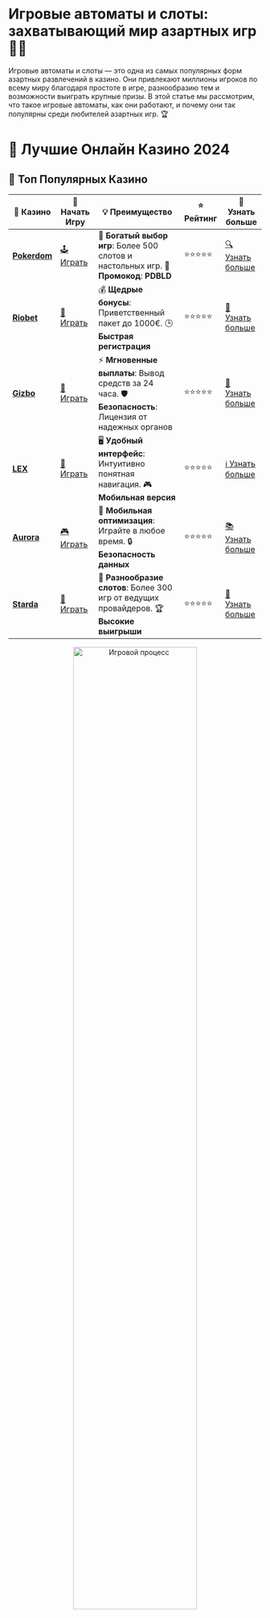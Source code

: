 # **Игровые автоматы и слоты: захватывающий мир азартных игр 🎰✨**

Игровые автоматы и слоты — это одна из самых популярных форм азартных развлечений в казино. Они привлекают миллионы игроков по всему миру благодаря простоте в игре, разнообразию тем и возможности выиграть крупные призы. В этой статье мы рассмотрим, что такое игровые автоматы, как они работают, и почему они так популярны среди любителей азартных игр. 🏆

# 🎰 Лучшие Онлайн Казино 2024

## 🌟 Топ Популярных Казино

| 🎲 **Казино** | 🔗 **Начать Игру** | 💡 **Преимущество** | ⭐ **Рейтинг** | 🔗 **Узнать больше** |
|--------------|---------------------|---------------------|----------------|----------------------|
| [**Pokerdom**](https://brandplay.link/4k77v2yx) | [🕹️ Играть](https://brandplay.link/4k77v2yx) | 🎉 **Богатый выбор игр**: Более 500 слотов и настольных игр. 🎁 **Промокод**: **PDBLD** | ⭐⭐⭐⭐⭐ | [🔍 Узнать больше](https://brandplay.link/4k77v2yx) |
| [**Riobet**](https://brandplay.link/7xBLTPyj) | [🎰 Играть](https://brandplay.link/7xBLTPyj) | 💰 **Щедрые бонусы**: Приветственный пакет до 1000€. 🕒 **Быстрая регистрация** | ⭐⭐⭐⭐⭐ | [📖 Узнать больше](https://brandplay.link/7xBLTPyj) |
| [**Gizbo**](https://brandplay.link/bprXw4YV) | [🎲 Играть](https://brandplay.link/bprXw4YV) | ⚡ **Мгновенные выплаты**: Вывод средств за 24 часа. 🛡️ **Безопасность**: Лицензия от надежных органов | ⭐⭐⭐⭐⭐ | [📝 Узнать больше](https://brandplay.link/bprXw4YV) |
| [**LEX**](https://brandplay.link/zW4hdDFV) | [🤑 Играть](https://brandplay.link/zW4hdDFV) | 🖥️ **Удобный интерфейс**: Интуитивно понятная навигация. 🎮 **Мобильная версия** | ⭐⭐⭐⭐⭐ | [ℹ️ Узнать больше](https://brandplay.link/zW4hdDFV) |
| [**Aurora**](https://10trafic-stat2.com/click/668546556bcc6313411604bd/6766/13032/subaccount) | [🎮 Играть](https://10trafic-stat2.com/click/668546556bcc6313411604bd/6766/13032/subaccount) | 📱 **Мобильная оптимизация**: Играйте в любое время. 🔒 **Безопасность данных** | ⭐⭐⭐⭐⭐ | [📚 Узнать больше](https://10trafic-stat2.com/click/668546556bcc6313411604bd/6766/13032/subaccount) |
| [**Starda**](https://brandplay.link/fB7xwRFL) | [🎯 Играть](https://brandplay.link/fB7xwRFL) | 🎰 **Разнообразие слотов**: Более 300 игр от ведущих провайдеров. 🏆 **Высокие выигрыши** | ⭐⭐⭐⭐⭐ | [🔎 Узнать больше](https://brandplay.link/fB7xwRFL) |

<div align="center">
    <img src="https://i.pinimg.com/originals/87/9e/b9/879eb9354dd0699582408b68f2e253b2.gif" alt="Игровой процесс" width="70%">
</div>

## 💎 Лучшие Бонусы и Акции

| 🎲 **Казино** | 🔗 **Начать Игру** | 💡 **Преимущество** | ⭐ **Рейтинг** | 🔗 **Узнать больше** |
|--------------|---------------------|---------------------|----------------|----------------------|
| [**Kometa**](https://brandplay.link/8ZymQJV8) | [🎰 Играть](https://brandplay.link/8ZymQJV8) | 🎁 **Эксклюзивные бонусы**: Регулярные акции и промо. 🔄 **Программы лояльности** | ⭐⭐⭐⭐☆ | [🔍 Узнать больше](https://brandplay.link/8ZymQJV8) |
| [**R7**](https://brandplay.link/bMd3Yjsw) | [🕹️ Играть](https://brandplay.link/bMd3Yjsw) | 🕒 **Круглосуточная поддержка**: Всегда на связи. 💸 **Высокие лимиты** | ⭐⭐⭐⭐☆ | [📖 Узнать больше](https://brandplay.link/bMd3Yjsw) |
| [**7K**](https://brandplay.link/BvQyFShp) | [🎲 Играть](https://brandplay.link/BvQyFShp) | 🌟 **Эксклюзивные бонусы**: Только для VIP игроков. 🎉 **Сезонные акции** | ⭐⭐⭐⭐☆ | [📝 Узнать больше](https://brandplay.link/BvQyFShp) |
| [**Kent**](https://brandplay.link/Fv2WP3js) | [🤑 Играть](https://brandplay.link/Fv2WP3js) | 📈 **Высокий RTP**: Более 98%. 💼 **Профессиональная поддержка** | ⭐⭐⭐⭐☆ | [ℹ️ Узнать больше](https://brandplay.link/Fv2WP3js) |
| [**1Xslots**](https://brandplay.link/hSB1khtr) | [🎮 Играть](https://brandplay.link/hSB1khtr) | 🎉 **Множество акций**: Еженедельные бонусы и турниры. 🛡️ **Безопасность** | ⭐⭐⭐⭐☆ | [📚 Узнать больше](https://brandplay.link/hSB1khtr) |
| [**Gama**](https://brandplay.link/j6NMKsDz) | [🎯 Играть](https://brandplay.link/j6NMKsDz) | 🔍 **Интуитивный интерфейс**: Легкость использования. 🏅 **Престижные турниры** | ⭐⭐⭐⭐☆ | [🔎 Узнать больше](https://brandplay.link/j6NMKsDz) |

<div align="center">
    <img src="https://i.pinimg.com/originals/87/9e/b9/879eb9354dd0699582408b68f2e253b2.gif" alt="Игровой процесс" width="70%">
</div>

## 🚀 Быстрые Выигрыши и Поддержка

| 🎲 **Казино** | 🔗 **Начать Игру** | 💡 **Преимущество** | ⭐ **Рейтинг** | 🔗 **Узнать больше** |
|--------------|---------------------|---------------------|----------------|----------------------|
| [**Onion**](https://brandplay.link/zBGRVpQ9) | [🎰 Играть](https://brandplay.link/zBGRVpQ9) | 🤑 **Низкие ставки**: Идеально для начинающих. 🔄 **Быстрые выводы** | ⭐⭐⭐⭐☆ | [🔍 Узнать больше](https://brandplay.link/zBGRVpQ9) |
| [**Чемпион**](https://temon-gter.cfd/go/lRq?p80412p304504pcc44t17455) | [🕹️ Играть](https://temon-gter.cfd/go/lRq?p80412p304504pcc44t17455) | 🏅 **Лояльная программа**: Награды за активность. 🎁 **Ежемесячные бонусы** | ⭐⭐⭐⭐☆ | [📖 Узнать больше](https://temon-gter.cfd/go/lRq?p80412p304504pcc44t17455) |
| [**Vavada**](https://vavadapartner.pro/?promo=ea5c9275-6854-4505-94fc-95ab18221945-linkb2) | [🎲 Играть](https://vavadapartner.pro/?promo=ea5c9275-6854-4505-94fc-95ab18221945-linkb2) | 🚀 **Быстрая регистрация**: Начните играть мгновенно. 🔐 **Безопасные транзакции** | ⭐⭐⭐⭐☆ | [📝 Узнать больше](https://vavadapartner.pro/?promo=ea5c9275-6854-4505-94fc-95ab18221945-linkb2) |
| [**Friends**](https://gofriends.kim/linkb2) | [🤑 Играть](https://gofriends.kim/linkb2) | 🤝 **Социальные игры**: Играйте с друзьями. 🌐 **Мультиплатформенность** | ⭐⭐⭐⭐☆ | [ℹ️ Узнать больше](https://gofriends.kim/linkb2) |
| [**1WIN**](https://brandplay.link/smXVpBbG) | [🎮 Играть](https://brandplay.link/smXVpBbG) | 🏆 **Спортивные ставки**: Широкий выбор видов спорта. 💵 **Высокие коэффициенты** | ⭐⭐⭐⭐☆ | [📚 Узнать больше](https://brandplay.link/smXVpBbG) |
| [**Drip**](https://drp-ircp01.com/c07e6a3db) | [🎯 Играть](https://drp-ircp01.com/c07e6a3db) | 🌐 **Инновационные игры**: Новейшие игровые технологии. 🛡️ **Высокая безопасность** | ⭐⭐⭐⭐☆ | [🔎 Узнать больше](https://drp-ircp01.com/c07e6a3db) |
| [**JoyCasino**](https://rpc30.call2me.pro/?/ru/registration?apkpop=0&partner=p24970p3291217pc98f) | [🎰 Играть](https://rpc30.call2me.pro/?/ru/registration?apkpop=0&partner=p24970p3291217pc98f) | 🎁 **Приятные бонусы**: Ежедневные акции и подарки. 🕹️ **Разнообразие игр** | ⭐⭐⭐⭐☆ | [🔍 Узнать больше](https://rpc30.call2me.pro/?/ru/registration?apkpop=0&partner=p24970p3291217pc98f) |

<div align="center">
    <img src="https://i.pinimg.com/originals/87/9e/b9/879eb9354dd0699582408b68f2e253b2.gif" alt="Игровой процесс" width="70%">
</div>
---

✨ **Выбирайте лучшее казино для себя и наслаждайтесь игрой! Удачи!** ✨
![Игровые автоматы](https://i.pinimg.com/originals/a9/29/6e/a9296ea1cf6a7c20a985e593451f0323.png)

### 1. **Что такое игровые автоматы и слоты?** 🎮

Игровые автоматы, или слоты, — это азартные игры, в которых игрок делает ставку, нажимает на кнопку или тянет рычаг (в случае классических аппаратов), чтобы вращать барабаны. Цель игры — получить выигрышную комбинацию символов, которая зависит от правил игры. Слоты могут быть как классическими (с тремя барабанами), так и видеослотами с пятью или более барабанами, а также включать дополнительные функции, такие как бонусные игры, фриспины и множители. 🎉

### 2. **Типы игровых автоматов** 🎰

Существует несколько типов слотов, которые могут отличаться по своей механике, теме и бонусным функциям. Вот некоторые из них:

- **Классические слоты** 🍒: Это традиционные автоматы с 3 барабанами и ограниченным количеством символов. Они часто используют символы, такие как фрукты, BAR, 7 и другие, и предлагают простую механику.
- **Видеослоты** 🎥: Современные игровые автоматы с 5 барабанами, которые включают различные темы, звуковые эффекты, анимации и бонусные раунды. Эти слоты часто имеют высокое качество графики и множество функций.
- **Мегавейсы** 🌟: Автоматы с системой Megaways предоставляют игрокам огромное количество возможных выигрышных комбинаций. Каждый барабан может иметь разное количество символов, что делает игру более захватывающей и непредсказуемой.
- **Прогрессивные слоты** 💰: В этих играх джекпот увеличивается с каждой ставкой, сделанной игроками, пока кто-то не сорвет главный приз. Прогрессивные слоты могут предложить миллионы в выигрыше!

### 3. **Как работают игровые автоматы?** 🧩

Игровые автоматы работают на основе генератора случайных чисел (ГСЧ), который гарантирует случайность результатов. Когда вы делаете ставку и нажимаете кнопку для вращения барабанов, ГСЧ генерирует случайную комбинацию символов, которая и определяет результат игры. Это делает каждый спин независимым от предыдущего, что добавляет элемент неожиданности и азарта.

- **Линии выплат** 🛤️: Слоты могут иметь несколько линий выплат, по которым выпадают выигрышные комбинации. Чем больше линий, тем выше шансы на выигрыш, но и ставка будет выше.
- **Бонусные функции** 🎁: Многие современные слоты предлагают дополнительные функции, такие как фриспины, бонусные раунды или множители, которые могут значительно увеличить ваши выигрыши.
- **Коэффициенты выплат** 💸: Каждый слот имеет свой собственный RTP (Return to Player), который указывает на процент выплат, которые слот возвращает игрокам в долгосрочной перспективе.

### 4. **Популярные слоты, которые стоит попробовать** 🎰

Некоторые слоты приобрели невероятную популярность среди игроков, благодаря увлекательным темам, высоким выплатам и бонусным функциям. Вот несколько из них:

- **Sweet Bonanza** 🍬: Яркий и веселый слот с фруктовыми темами и механикой Tumble, где выигрыши могут появляться с каждой цепочкой символов. Он известен своим высоким RTP и захватывающими фриспинами.
- **Gates of Olympus** 🏛️: Древнегреческая тема и огромные множители делают этот слот особенно популярным среди поклонников больших выигрышей.
- **Book of Dead** 📖: Классика жанра, которая привлекает игроков своей атмосферой и огромными возможностями для получения фриспинов и множителей.
- **Starburst** ✨: Один из самых популярных видеослотов с простыми правилами и шансом на большие выигрыши через расширяющиеся дикие символы.

### 5. **Почему слоты так популярны?** 🌍

Игровые автоматы — это не просто азартные игры, это целая культура. Вот почему они так популярны:

- **Простота игры** 💡: Для того чтобы начать играть в слот, не нужно быть экспертом в азартных играх. Достаточно сделать ставку и нажать кнопку.
- **Разнообразие тем** 🎭: Слоты предлагают огромное количество тем — от исторических эпох до фантастических миров. Каждый найдет что-то по своему вкусу.
- **Шанс на большой выигрыш** 💥: Несмотря на простоту, слоты дают шанс выиграть огромные суммы, особенно в прогрессивных слотах с джекпотами.
- **Бонусы и фриспины** 🎁: Дополнительные бонусные игры и фриспины делают игру еще более увлекательной, давая шанс на дополнительные выигрыши.

### 6. **Заключение: Как выбрать слот для игры?** 🔍

Выбор слота зависит от ваших предпочтений. Если вы ищете классическую игру с простыми правилами, вам подойдут традиционные слоты. Для любителей бонусных функций и необычных тем отлично подойдут видеослоты и слоты с прогрессивными джекпотами. И не забывайте про RTP: чем выше этот показатель, тем выше шанс на выигрыш в долгосрочной перспективе!

Неважно, какой слот вы выберете, главное — это увлекательный процесс игры и возможность выиграть большие суммы! Удачи в игре! 🍀🎰
